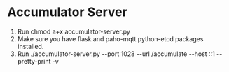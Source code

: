 # Accumulator Server
1. Run chmod a+x accumulator-server.py
2. Make sure you have flask and paho-mqtt python-etcd packages installed.
3. Run ./accumulator-server.py --port 1028 --url /accumulate --host ::1 --pretty-print -v